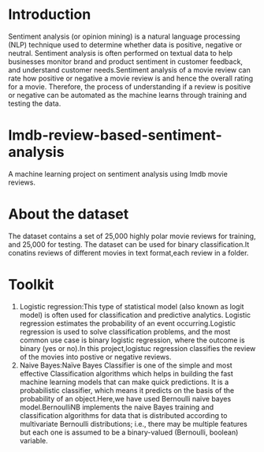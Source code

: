 # Introduction
Sentiment analysis (or opinion mining) is a natural language processing (NLP) technique used to determine whether data is positive, negative or neutral. Sentiment analysis is often performed on textual data to help businesses monitor brand and product sentiment in customer feedback, and understand customer needs.Sentiment analysis of a movie review can rate how positive or negative a movie review is and hence the overall rating for a movie. Therefore, the process of understanding if a review is positive or negative can be automated as the machine learns through training and testing the data.


# Imdb-review-based-sentiment-analysis
A machine learning project on sentiment analysis using Imdb movie reviews.

# About the dataset
The dataset contains a set of 25,000 highly polar movie reviews for training, and 25,000 for testing. The dataset can be used for binary classification.It conatins reviews of different movies in text format,each review in a folder.

# Toolkit
1) Logistic regression:This type of statistical model (also known as logit model) is often used for classification and predictive analytics. Logistic regression estimates the probability of an event occurring.Logistic regression is used to solve classification problems, and the most common use case is binary logistic regression, where the outcome is binary (yes or no).In this project,logistuc regression classifies the review of the movies into postive or negative reviews.
2) Naive Bayes:Naïve Bayes Classifier is one of the simple and most effective Classification algorithms which helps in building the fast machine learning models that can make quick predictions. It is a probabilistic classifier, which means it predicts on the basis of the probability of an object.Here,we have used Bernoulli naive bayes model.BernoulliNB implements the naive Bayes training and classification algorithms for data that is distributed according to multivariate Bernoulli distributions; i.e., there may be multiple features but each one is assumed to be a binary-valued (Bernoulli, boolean) variable.
